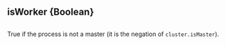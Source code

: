 ## isWorker {Boolean} 

## 

True if the process is not a master (it is the negation of `cluster.isMaster`).